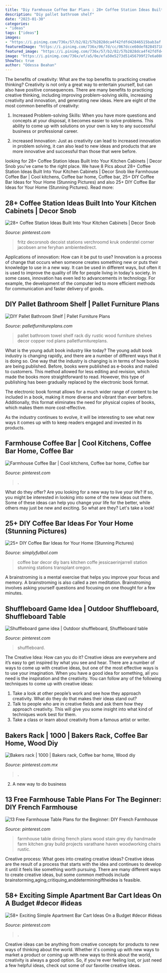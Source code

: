 ```yaml
---
title: "Diy Farmhouse Coffee Bar Plans : 28+ Coffee Station Ideas Built Into Your Kitchen Cabinets"
description: "Diy pallet bathroom shelf"
date: "2023-01-30"
categories:
- "ideas"
tags: ["ideas"]
images:
- "https://i.pinimg.com/736x/57/b2/82/57b2828dca4f42fdfd42846515bab3af.jpg"
featuredImage: "https://i.pinimg.com/736x/06/7d/cc/067dcce60def8284571878ec41aadcba.jpg"
featured_image: "https://i.pinimg.com/736x/57/b2/82/57b2828dca4f42fdfd42846515bab3af.jpg"
image: "https://i.pinimg.com/736x/ef/a5/0e/efa50e5273d51456799f27e6a0805fbe.jpg"
ShowToc: true
author: "Odessa Beahan"
---
```



The benefits of creativity: What are the top benefits to practicing creative thinking?
Creativity is not only a great way to entertain yourself, but can also have positive consequences. There are many benefits to practicing creative thinking, including improving problem-solving skills, increasing creativity and innovation, and generating new ideas. Here are eight of the most common benefits of creativity:
1. Increased Problem-solving Skills: When you have more questions and concepts at your disposal, it becomes easier to solve problems. This ability to come up with solutions on your own is key to any successful business or professional career.

2. increased Innovation: Just as creativity can lead to increased innovation in problem solving, it can also lead to new ideas and products that are more innovative and successful than those that were before.

	

		
looking for 28+ Coffee Station Ideas Built Into Your Kitchen Cabinets | Decor Snob you've came to the right place. We have 8 Pics about 28+ Coffee Station Ideas Built Into Your Kitchen Cabinets | Decor Snob like Farmhouse Coffee Bar | Cool kitchens, Coffee bar home, Coffee bar, 25+ DIY Coffee Bar Ideas for Your Home (Stunning Pictures) and also 25+ DIY Coffee Bar Ideas for Your Home (Stunning Pictures). Read more:
		
    
## 28+ Coffee Station Ideas Built Into Your Kitchen Cabinets | Decor Snob

<img loading=lazy src="https://i.pinimg.com/736x/06/7d/cc/067dcce60def8284571878ec41aadcba.jpg" onerror="this.onerror=null;this.src='https://tse2.mm.bing.net/th?id=OIP.N-u7pPsi57ZHvMyeLVGxswHaHa&amp;pid=15.1';" alt="28+ Coffee Station Ideas Built Into Your Kitchen Cabinets | Decor Snob">

_Source: pinterest.com_

>fritz decorsnob decoist stations verchroomd kruk onderstel corner jacobsen arne feryhan ambientedirect. 

	

Applications of innovation: How can it be put to use?
Innovation is a process of change that occurs when someone creates something new or puts their knowledge to use in a new way. It can be used in different ways, but often it is used to improve the quality of life for people living in today's society. In some cases, innovation has even led to advancements in technology. For example, the development of the computer led to more efficient methods for communication and faster delivery of goods.

    
## DIY Pallet Bathroom Shelf | Pallet Furniture Plans

<img loading=lazy src="https://palletfurnitureplans.com/wp-content/uploads/2015/08/diy-pallet-bathroom-shelf-with-copper-rod-towel-rack.jpg" onerror="this.onerror=null;this.src='https://tse1.mm.bing.net/th?id=OIP.pAbqJZGHzCxMotU4ixjLhAHaM0&amp;pid=15.1';" alt="DIY Pallet Bathroom Shelf | Pallet Furniture Plans">

_Source: palletfurnitureplans.com_

>pallet bathroom towel shelf rack diy rustic wood furniture shelves decor copper rod plans palletfurnitureplans. 

	

What is the young adult book industry like today?
The young adult book industry is changing rapidly, and there are a number of different ways that it is doing so. One way that the industry is changing is in terms of how books are being published. 
Before, books were published as e-books and mailed to customers. This method allowed for less editing and revision, which made the books more straightforward to read. However, this type of publishing has been gradually replaced by the electronic book format. 

The electronic book format allows for a much wider range of content to be included in a book, making it more diverse and vibrant than ever before. Additionally, this format eliminates the need for physical copies of books, which makes them more cost-effective. 

As the industry continues to evolve, it will be interesting to see what new ways it comes up with to keep readers engaged and invested in its products.

    
## Farmhouse Coffee Bar | Cool Kitchens, Coffee Bar Home, Coffee Bar

<img loading=lazy src="https://i.pinimg.com/originals/d2/50/c6/d250c65265fb058297cd43148ee182a2.jpg" onerror="this.onerror=null;this.src='https://tse1.mm.bing.net/th?id=OIP.0xztr3byMBAgpn6PPVucUgHaLH&amp;pid=15.1';" alt="Farmhouse Coffee Bar | Cool kitchens, Coffee bar home, Coffee bar">

_Source: pinterest.com_

>. 

	

What do they offer?
Are you looking for a new way to live your life? If so, you might be interested in looking into some of the new ideas out there. Some of these ideas can help you change your life for the better, while others may just be new and exciting. So what are they? Let's take a look!

    
## 25+ DIY Coffee Bar Ideas For Your Home (Stunning Pictures)

<img loading=lazy src="http://simplyfutbol.com/wp-content/uploads/2017/04/word-image.jpeg" onerror="this.onerror=null;this.src='https://tse4.mm.bing.net/th?id=OIP.wdmOrMZrixDYhsxGaRL5lAHaLH&amp;pid=15.1';" alt="25+ DIY Coffee Bar Ideas for Your Home (Stunning Pictures)">

_Source: simplyfutbol.com_

>coffee bar decor diy bars kitchen coffe jessicaerinjarrell station stunning stations transplant oregon. 

	

A brainstroming is a mental exercise that helps you improve your focus and memory. A brainstroming is also called a zen meditation. Brainstroming involves asking yourself questions and focusing on one thought for a few minutes.

    
## Shuffleboard Game Idea | Outdoor Shuffleboard, Shuffleboard Table

<img loading=lazy src="https://i.pinimg.com/736x/df/c5/a3/dfc5a3a725a45a94fe50f26e7cdbbe16.jpg" onerror="this.onerror=null;this.src='https://tse1.mm.bing.net/th?id=OIP.0lg3Mu181cQ2RIGTE4hwTwHaKn&amp;pid=15.1';" alt="Shuffleboard game idea | Outdoor shuffleboard, Shuffleboard table">

_Source: pinterest.com_

>shuffleboard. 

	

The Creative Idea: How can you do it?
Creative ideas are everywhere and it’s easy to get inspired by what you see and hear. There are a number of ways to come up with creative ideas, but one of the most effective ways is to use your imagination. When you have a good idea for something, all you need is the inspiration and the creativity. You can follow any of the following techniques to come up with creative ideas:
1. Take a look at other people’s work and see how they approach creativity. What do they do that makes their ideas stand out?
2. Talk to people who are in creative fields and ask them how they approach creativity. This will give you some insight into what kind of techniques work best for them.
3. Take a class or learn about creativity from a famous artist or writer.

    
## Bakers Rack | 1000 | Bakers Rack, Coffee Bar Home, Wood Diy

<img loading=lazy src="https://i.pinimg.com/736x/9a/d8/a0/9ad8a044387420cf681afdcee0ffd3c8.jpg" onerror="this.onerror=null;this.src='https://tse2.mm.bing.net/th?id=OIP.AwbeGZ4qOADhUds1B_AvKwHaJ4&amp;pid=15.1';" alt="Bakers rack | 1000 | Bakers rack, Coffee bar home, Wood diy">

_Source: pinterest.com.mx_

>. 

	

2. A new way to do business 

    
## 13 Free Farmhouse Table Plans For The Beginner: DIY French Farmhouse

<img loading=lazy src="https://i.pinimg.com/736x/ef/a5/0e/efa50e5273d51456799f27e6a0805fbe.jpg" onerror="this.onerror=null;this.src='https://tse4.mm.bing.net/th?id=OIP.9J7xJ8JvulFoftvdqU84DQHaHa&amp;pid=15.1';" alt="13 Free Farmhouse Table Plans for the Beginner: DIY French Farmhouse">

_Source: pinterest.com_

>farmhouse table dining french plans wood stain grey diy handmade farm kitchen gray build projects varathane haven woodworking chairs rustic. 

	

Creative process: What goes into creating creative ideas?
Creative ideas are the result of a process that starts with the idea and continues to develop it until it feels like something worth pursuing. There are many different ways to create creative ideas, but some common methods include brainstorming,aging,critiquing,anddeterminingiftheidea is feasible.

    
## 58+ Exciting Simple Apartment Bar Cart Ideas On A Budget #decor #ideas

<img loading=lazy src="https://i.pinimg.com/736x/57/b2/82/57b2828dca4f42fdfd42846515bab3af.jpg" onerror="this.onerror=null;this.src='https://tse4.mm.bing.net/th?id=OIP.WfKeXC250YUtZrBxMM6U8AHaJ3&amp;pid=15.1';" alt="58+ Exciting Simple Apartment Bar Cart Ideas On a Budget #decor #ideas">

_Source: pinterest.com_

>. 

	

Creative ideas can be anything from creative concepts for products to new ways of thinking about the world. Whether it's coming up with new ways to market a product or coming up with new ways to think about the world, creativity is always a good option. So, if you're ever feeling lost, or just need a few helpful ideas, check out some of our favorite creative ideas.

